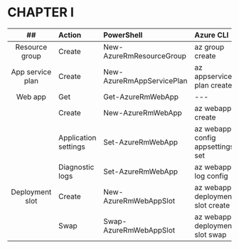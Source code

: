 # CHAPTER I

|            ##            | Action               | PowerShell                       | Azure CLI                        |
|:------------------------:|:---------------------|:---------------------------------|:---------------------------------|
|      Resource group      | Create               | New-AzureRmResourceGroup         | az group create                  |
|     App service plan     | Create               | New-AzureRmAppServicePlan        | az appservice plan create        |
|         Web app          | Get                  | Get-AzureRmWebApp                | ---                              |
|                          | Create               | New-AzureRmWebApp                | az webapp create                 |
|                          | Application settings | Set-AzureRmWebApp                | az webapp config appsettings set |
|                          | Diagnostic logs      | Set-AzureRmWebApp                | az webapp log config             |
|       Deployment slot    | Create               | New-AzureRmWebAppSlot            | az webapp deployment slot create |
|                          | Swap                 | Swap-AzureRmWebAppSlot           | az webapp deployment slot swap   |
